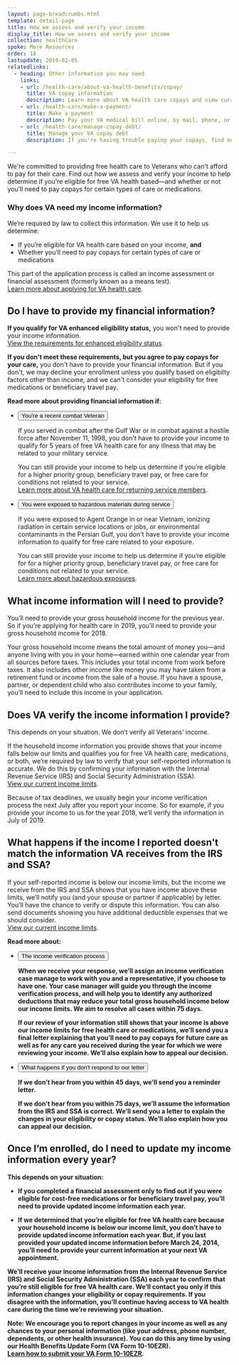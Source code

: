 ```yaml
---
layout: page-breadcrumbs.html
template: detail-page
title: How we assess and verify your income
display_title: How we assess and verify your income
collection: healthCare
spoke: More Resources
order: 18
lastupdate: 2019-02-05
relatedlinks:
  - heading: Other information you may need
    links:
    - url: /health-care/about-va-health-benefits/copay/
      title: VA copay information
      description: Learn more about VA health care copays and view current copay rates.
    - url: /health-care/make-a-payment/
      title: Make a payment
      description: Pay your VA medical bill online, by mail, phone, or in person.
    - url: /health-care/manage-copay-debt/
      title: Manage your VA copay debt
      description: If you're having trouble paying your copays, find out how we can help you manage your debt.

---
```

<div itemscope itemtype="http://schema.org/FAQPage">
<div class="va-introtext">

We're committed to providing free health care to Veterans who can't afford to pay for their care. Find out how we assess and verify your income to help determine if you’re eligible for free VA health based—and whether or not you’ll need to pay copays for certain types of care or medications.

</div>

<div itemscope itemtype="http://schema.org/Question">
<h3 itemprop="name">Why does VA need my income information?</h3>
<div itemprop="acceptedAnswer" itemscope itemtype="http://schema.org/Answer">
<div itemprop="text">

We’re required by law to collect this information. We use it to help us determine:
- If you’re eligible for VA health care based on your income, **and**
- Whether you’ll need to pay copays for certain types of care or medications

This part of the application process is called an income assessment or financial assessment (formerly known as a means test). <br>
[Learn more about applying for VA health care](/health-care/apply/).

</div>
</div>
</div>

<div itemscope itemtype="http://schema.org/Question">
<h2 itemprop="name">Do I have to provide my financial information?</h2>
<div itemprop="acceptedAnswer" itemscope itemtype="http://schema.org/Answer">
<div itemprop="text">

<b>If you qualify for VA enhanced eligibility status,</b> you won't need to provide your income information. <br>
[View the requirements for enhanced eligibility status](/health-care/eligibility/#enhanced).

<b>If you don't meet these requirements, but you agree to pay copays for your care,</b> you don't have to provide your financial information. But if you don't, we may decline your enrollment unless you qualify based on eligibilty factors other than income, and we can't consider your eligibility for free medications or beneficiary travel pay.

<b>Read more about providing financial information if:</b>

<div class="usa-accordion">
<ul class="usa-unstyled-list">
<li>
<button class="usa-button-unstyled usa-accordion-button" aria-controls="questions-combat">You're a recent combat Veteran</button>
<div id="questions-combat" class="usa-accordion-content">

If you served in combat after the Gulf War or in combat against a hostile force after November 11, 1998, you don't have to provide your income to qualify for 5 years of free VA health care for any illness that may be related to your military service.

You can still provide your income to help us determine if you’re eligible for a higher priority group, beneficiary travel pay, or free care for conditions not related to your service.<br>
<a href="https://www.va.gov/HEALTHBENEFITS/apply/returning_servicemembers.asp">Learn more about VA health care for returning service members</a>.

</div>
</li>
<li>
<button class="usa-button-unstyled usa-accordion-button" aria-controls="questions-hazards">You were exposed to hazardous materials during service</button>
<div id="questions-hazards" class="usa-accordion-content">

If you were exposed to Agent Orange in or near Vietnam, ionizing radiation in certain service locations or jobs, or environmental contaminants in the Persian Gulf, you don't have to provide your income information to qualify for free care related to your exposure. 

You can still provide your income to help us determine if you’re eligible for for a higher priority group, beneficiary travel pay, or free care for conditions not related to your service. <br>
[Learn more about hazardous exposures](/disability/eligibility/hazardous-materials-exposure/).

</div>
</li>
</ul>
</div>

</div>
</div>
</div>

<div itemscope itemtype="http://schema.org/Question">
<h2 itemprop="name">What income information will I need to provide?</h2>
<div itemprop="acceptedAnswer" itemscope itemtype="http://schema.org/Answer">
<div itemprop="text">

You’ll need to provide your gross household income for the previous year. So if you’re applying for health care in 2019, you’ll need to provide your gross household income for 2018.

Your gross household income means the total amount of money you—and anyone living with you in your home—earned within one calendar year from all sources before taxes. This includes your total income from work before taxes. It also includes other income like money you may have taken from a retirement fund or income from the sale of a house. If you have a spouse, partner, or dependent child who also contributes income to your family, you’ll need to include this income in your application.

</div>
</div>
</div>

<div itemscope itemtype="http://schema.org/Question">
<h2 itemprop="name">Does VA verify the income information I provide?</h2>
<div itemprop="acceptedAnswer" itemscope itemtype="http://schema.org/Answer">
<div itemprop="text">

This depends on your situation. We don’t verify all Veterans’ income. 

If the household income information you provide shows that your income falls below our limits and qualifies you for free VA health care, medications, or both, we’re required by law to verify that your self-reported information is accurate. We do this by confirming your information with the Internal Revenue Service (IRS) and Social Security Administration (SSA). <br>
[View our current income limits]( http://nationalincomelimits.vaftl.us/).

Because of tax deadlines, we usually begin your income verification process the next July after you report your income. So for example, if you provide your income to us for the year 2018, we’ll verify the information in July of 2019.

</div>
</div>
</div>

<div itemscope itemtype="http://schema.org/Question">
<h2 itemprop="name">What happens if the income I reported doesn't match the information VA receives from the IRS and SSA?</h2>
<div itemprop="acceptedAnswer" itemscope itemtype="http://schema.org/Answer">
<div itemprop="text">

If your self-reported income is below our income limits, but the income we receive from the IRS and SSA shows that you have income above these limits, we’ll notify you (and your spouse or partner if applicable) by letter. You’ll have the chance to verify or dispute this information. You can also send documents showing you have additional deductible expenses that we should consider. <br>
[View our current income limits]( http://nationalincomelimits.vaftl.us/).

<b>Read more about:<b/>

<b> <div class="usa-accordion">
<ul class="usa-unstyled-list">
<li>
<button class="usa-button-unstyled usa-accordion-button" aria-controls="verification-process">The income verification process</button>
<div id="verification-process" class="usa-accordion-content">

When we receive your response, we’ll assign an income verification case manage to work with you and a representative, if you choose to have one. Your case manager will guide you through the income verification process, and will help you to identify any authorized deductions that may reduce your total gross household income below our income limits. We aim to resolve all cases within 75 days.

If our review of your information still shows that your income is above our income limits for free health care or medications, we’ll send you a final letter explaining that you’ll need to pay copays for future care as well as for any care you received during the year for which we were reviewing your income. We’ll also explain how to appeal our decision.

</div>
</li>
<li>
<button class="usa-button-unstyled usa-accordion-button" aria-controls="verification-no-response">What happens if you don't respond to our letter</button>
<div id="verification-no-response" class="usa-accordion-content">

**If we don’t hear from you within 45 days,** we’ll send you a reminder letter.

**If we don’t hear from you within 75 days,** we’ll assume the information from the IRS and SSA is correct. We’ll send you a letter to explain the changes in your eligibility or copay status. We’ll also explain how you can appeal our decision.

</div>
</li>
</ul>
</div>

</div>
</div>
</div>

<div itemscope itemtype="http://schema.org/Question">
<h2 itemprop="name">Once I’m enrolled, do I need to update my income information every year?</h2>
<div itemprop="acceptedAnswer" itemscope itemtype="http://schema.org/Answer">
<div itemprop="text">

This depends on your situation:

- **If you completed a financial assessment only to find out if you were eligible for cost-free medications or for beneficiary travel pay,** you’ll need to provide updated income information each year.

- **If we determined that you’re eligible for free VA health care because your household income is below our income limit,** you don’t have to provide updated income information each year. But, if you last provided your updated income information before March 24, 2014, you’ll need to provide your current information at your next VA appointment. <br>

We’ll receive your income information from the Internal Revenue Service (IRS) and Social Security Administration (SSA) each year to confirm that you’re still eligible for free VA health care. We’ll contact you only if this information changes your eligibility or copay requirements. If you disagree with the information, you’ll continue having access to VA health care during the time we’re reviewing your situation.

**Note:** We encourage you to report changes in your income as well as any chances to your personal information (like your address, phone number, dependents, or other health insurance). You can do this any time by using our Health Benefits Update Form (VA Form 10-10EZR). <br>
[Learn how to submit your VA Form 10-10EZR](/health-care/update-health-information/). 

</div>
</div>
</div>
</div>
